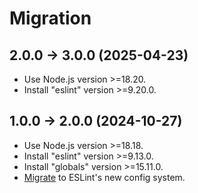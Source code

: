 # Migration

## 2.0.0 → 3.0.0 (2025-04-23)

- Use Node.js version >=18.20.
- Install "eslint" version >=9.20.0.


## 1.0.0 → 2.0.0 (2024-10-27)

- Use Node.js version >=18.18.
- Install "eslint" version >=9.13.0.
- Install "globals" version >=15.11.0.
- [Migrate](https://eslint.org/docs/latest/use/configure/migration-guide) to ESLint's new config system.
